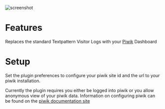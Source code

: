 ![screenshot](http://mattsdavis.com/images/article-max/463.png "Plugin Screenshot")

# Features

Replaces the standard Textpattern Visitor Logs with your [Piwik](http://piwik.org/) Dashboard

# Setup

Set the plugin preferences to configure your piwik site id and the url to your piwik installation.

Currently the plugin requires you either be logged into piwik or you allow anonymous view of your piwik data. Information on configuring piwik can be found on the [piwik documentation site](http://piwik.org/docs/manage-users/)
